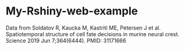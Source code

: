 # My-Rshiny-web-example
Data from
Soldatov R, Kaucka M, Kastriti ME, Petersen J et al. 
Spatiotemporal structure of cell fate decisions in murine neural crest. Science 2019 Jun 7;364(6444). PMID: 31171666
